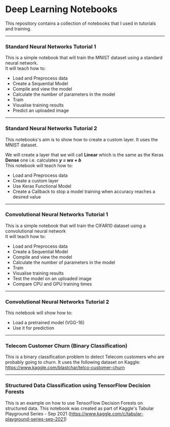 # Deep Learning Notebooks
This repository contains a collection of notebooks that I used in tutorials and training.  

---
### Standard Neural Networks Tutorial 1
This is a simple notebook that will train the MNIST dataset using a standard neural network.  
It will teach how to:
* Load and Preprocess data
* Create a Sequential Model
* Compile and view the model
* Calculate the number of parameters in the model
* Train
* Visualise training results
* Predict an uploaded image  

---
### Standard Neural Networks Tutorial 2
This notebooks's aim is to show how to create a custom layer. It uses the MNIST dataset.

We will create a layer that we will call __Linear__ which is the same as the Keras __Dense__ one i.e. calculates __*y = wx + b*__  
This notebook will teach how to:
* Load and Preprocess data
* Create a custom layer
* Use Keras Functional Model
* Create a Callback to stop a model training when accuracy reaches a desired value

---
### Convolutional Neural Networks Tutorial 1
This is a simple notebook that will train the CIFAR10 dataset using a convolutional neural network  
It will teach how to:
* Load and Preprocess data
* Create a Sequential Model
* Compile and view the model
* Calculate the number of parameters in the model
* Train
* Visualise training results
* Test the model on an uploaded image
* Compare CPU and GPU training times

---
### Convolutional Neural Networks Tutorial 2
This notebook will show how to:
* Load a pretrained model (VGG-16)
* Use it for prediction

---
### Telecom Customer Churn (Binary Classification)
This is a binary classification problem to detect Telecom customers who are probably going to churn.
It uses the following dataset on Kaggle: https://www.kaggle.com/blastchar/telco-customer-churn

---
### Structured Data Classification using TensorFlow Decision Forests
This is an example on how to use TensorFlow Decision Forests on structured data.
This notebook was created as part of Kaggle's Tabular Playground Series - Sep 2021 (https://www.kaggle.com/c/tabular-playground-series-sep-2021)
